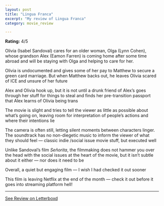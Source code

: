 ```yaml
---
layout: post
title: "Lingua Franca"
excerpt: "My review of Lingua Franca"
category: movie_review

---
```


**Rating:** 4/5

Olivia (Isabel Sandoval) cares for an older woman, Olga (Lynn Cohen), whose grandson Alex (Eamon Farren) is coming home after some time abroad and will be staying with Olga and helping to care for her.

Olivia is undocumented and gives some of her pay to Matthew to secure a green card marriage. But when Matthew backs out, he leaves Olivia scared of ICE and unsure of her future

Alex and Olivia hook up, but it is not until a drunk friend of Alex’s goes through her stuff for things to steal and finds her pre-transition passport that Alex learns of Olivia being trans

The movie is slight and tries to tell the viewer as little as possible about what’s going on, leaving room for interpretation of people’s actions and where their intentions lie

The camera is often still, letting silent moments between characters linger. The soundtrack has no non-diegetic music to inform the viewer of what they should feel — classic indie /social issue movie stuff, but executed well

Unlike Sandoval’s film <i>Señorita</i>, the filmmaking does not hammer you over the head with the social issues at the heart of the movie, but it isn’t subtle about it either — nor does it need to be

Overall, a quiet but engaging film — I wish I had checked it out sooner

This film is leaving Netflix at the end of the month — check it out before it goes into streaming platform hell!

<hr>

[See Review on Letterboxd](https://boxd.it/4nmkRR)
